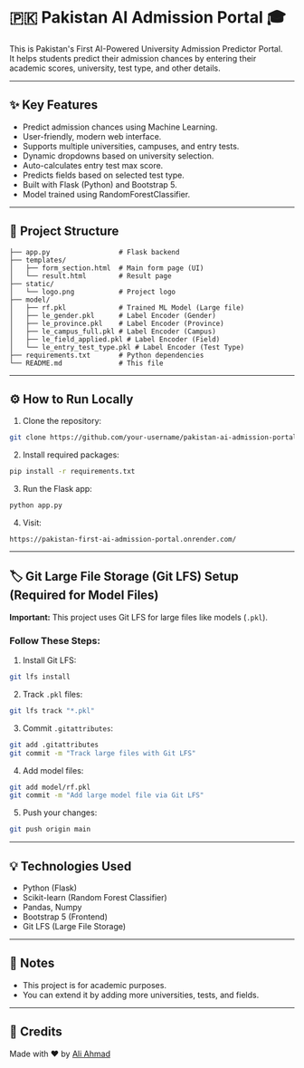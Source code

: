 # 🇵🇰 Pakistan AI Admission Portal 🎓

This is Pakistan's First AI-Powered University Admission Predictor Portal.  
It helps students predict their admission chances by entering their academic scores, university, test type, and other details.

---

## ✨ Key Features
- Predict admission chances using Machine Learning.
- User-friendly, modern web interface.
- Supports multiple universities, campuses, and entry tests.
- Dynamic dropdowns based on university selection.
- Auto-calculates entry test max score.
- Predicts fields based on selected test type.
- Built with Flask (Python) and Bootstrap 5.
- Model trained using RandomForestClassifier.

---

## 🚀 Project Structure

```
├── app.py                 # Flask backend
├── templates/
│   ├── form_section.html  # Main form page (UI)
│   └── result.html        # Result page
├── static/
│   └── logo.png           # Project logo
├── model/
│   ├── rf.pkl             # Trained ML Model (Large file)
│   ├── le_gender.pkl      # Label Encoder (Gender)
│   ├── le_province.pkl    # Label Encoder (Province)
│   ├── le_campus_full.pkl # Label Encoder (Campus)
│   ├── le_field_applied.pkl # Label Encoder (Field)
│   └── le_entry_test_type.pkl # Label Encoder (Test Type)
├── requirements.txt       # Python dependencies
└── README.md              # This file
```

---

## ⚙️ How to Run Locally

1. Clone the repository:
```bash
git clone https://github.com/your-username/pakistan-ai-admission-portal.git
```

2. Install required packages:
```bash
pip install -r requirements.txt
```

3. Run the Flask app:
```bash
python app.py
```

4. Visit:
```
https://pakistan-first-ai-admission-portal.onrender.com/
```

---

## 🏷️ Git Large File Storage (Git LFS) Setup (Required for Model Files)
**Important:** This project uses Git LFS for large files like models (`.pkl`).

### Follow These Steps:

1. Install Git LFS:
```bash
git lfs install
```

2. Track `.pkl` files:
```bash
git lfs track "*.pkl"
```

3. Commit `.gitattributes`:
```bash
git add .gitattributes
git commit -m "Track large files with Git LFS"
```

4. Add model files:
```bash
git add model/rf.pkl
git commit -m "Add large model file via Git LFS"
```

5. Push your changes:
```bash
git push origin main
```

---

## 💡 Technologies Used
- Python (Flask)
- Scikit-learn (Random Forest Classifier)
- Pandas, Numpy
- Bootstrap 5 (Frontend)
- Git LFS (Large File Storage)

---

## 📄 Notes
- This project is for academic purposes.
- You can extend it by adding more universities, tests, and fields.

---

## 🙌 Credits
Made with ❤️ by [Ali Ahmad](https://github.com/aliahmad552)
